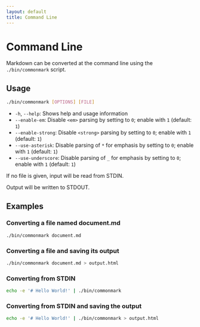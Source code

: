 ```yaml
---
layout: default
title: Command Line
---
```


Command Line
============

Markdown can be converted at the command line using the `./bin/commonmark` script.

## Usage

```bash
./bin/commonmark [OPTIONS] [FILE]
```

* `-h`, `--help`: Shows help and usage information
* `--enable-em`: Disable `<em>` parsing by setting to `0`; enable with `1` (default: `1`)
* `--enable-strong`: Disable `<strong>` parsing by setting to `0`; enable with `1` (default: `1`)
* `--use-asterisk`: Disable parsing of `*` for emphasis by setting to `0`; enable with `1` (default: `1`)
* `--use-underscore`: Disable parsing of `_` for emphasis by setting to `0`; enable with `1` (default: `1`)

If no file is given, input will be read from STDIN.

Output will be written to STDOUT.

## Examples

### Converting a file named document.md

```bash
./bin/commonmark document.md
```

### Converting a file and saving its output

```bash
./bin/commonmark document.md > output.html
```

### Converting from STDIN

```bash
echo -e '# Hello World!' | ./bin/commonmark
```

### Converting from STDIN and saving the output

```bash
echo -e '# Hello World!' | ./bin/commonmark > output.html
```
